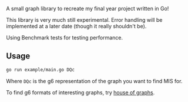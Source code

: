 A small graph library to recreate my final year project written in Go!

This library is very much still experimental. Error handling will be implemented at a later date (though it really shouldn't be).

Using Benchmark tests for testing performance.

## Usage

```sh
go run example/main.go DQc
```

Where `DQc` is the g6 representation of the graph you want to find MIS for.

To find g6 formats of interesting graphs, try [house of graphs](https://houseofgraphs.org/).

